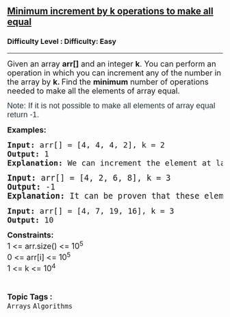 <h2><a href="https://www.geeksforgeeks.org/problems/minimum-increment-by-k-operations-to-make-all-equal/1">Minimum increment by k operations to make all equal</a></h2><h3>Difficulty Level : Difficulty: Easy</h3><hr><div class="problems_problem_content__Xm_eO"><p><span style="font-size: 18px;">Given an array <strong>arr[]</strong> and an integer <strong>k</strong>. You can perform an operation in which you can increment any of the number in the array by <strong>k. </strong>Find the <strong>minimum</strong> number of operations needed to make all the elements of array equal.</span></p>
<p><span style="color: #273239; font-family: Nunito, sans-serif; font-size: 18px; letter-spacing: 0.162px; background-color: #ffffff;">Note: If it is not possible to make all elements of array equal return -1.</span></p>
<p><strong style="font-size: 18px;">Examples:</strong></p>
<pre><span style="font-size: 18px;"><strong>Input: </strong>arr[] = [4, 4, 4, 2],</span><span style="font-size: 18px;"> k = 2</span><span style="font-size: 18px;">
<strong>Output: </strong>1<strong>
Explanation: </strong>We can increment the element at last index of the array by 2 to make all the elements equal to 4.<br></span></pre>
<pre><span style="font-size: 14pt;"><strong>Input: </strong>arr[] = [4, 2, 6, 8], k = 3
<strong>Output: </strong>-1<strong>
Explanation: </strong>It can be proven that these elements can't be made equal by applying any number of operations.</span></pre>
<pre><span style="font-size: 18px;"><strong>Input: </strong>arr[] = [4, 7, 19, 16],</span><span style="font-size: 18px;"> k = 3</span><span style="font-size: 18px;">
<strong>Output: </strong>10</span></pre>
<p><span style="font-size: 18px;"><strong>Constraints:<br></strong>1 &lt;= arr.size() &lt;= 10<sup>5</sup><strong><br></strong></span><span style="font-size: 18px;">0 &lt;= arr[i]&nbsp;</span><span style="font-size: 18px;">&lt;= 10<sup>5</sup></span><span style="font-size: 18px;"><br></span><span style="font-size: 18px;">1 &lt;= k &lt;= 10<sup>4</sup></span></p></div><br><p><span style=font-size:18px><strong>Topic Tags : </strong><br><code>Arrays</code>&nbsp;<code>Algorithms</code>&nbsp;